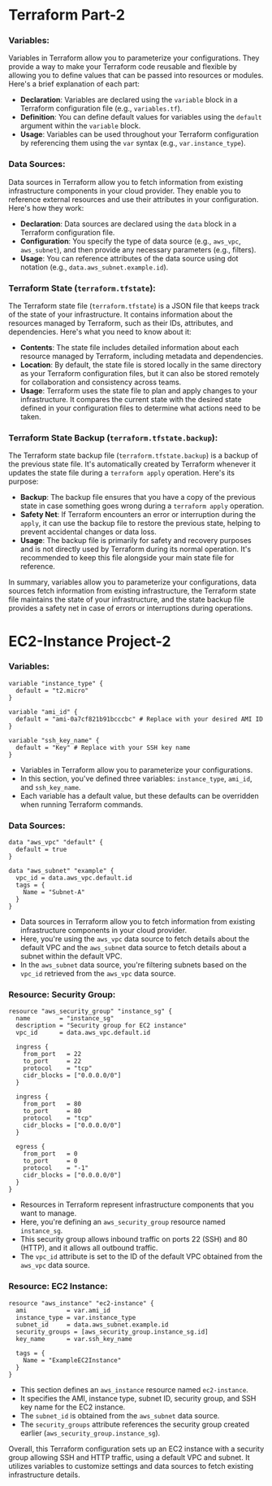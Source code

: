 # Terraform Part-2

### Variables:
Variables in Terraform allow you to parameterize your configurations. They provide a way to make your Terraform code reusable and flexible by allowing you to define values that can be passed into resources or modules. Here's a brief explanation of each part:

- **Declaration**: Variables are declared using the `variable` block in a Terraform configuration file (e.g., `variables.tf`).
- **Definition**: You can define default values for variables using the `default` argument within the `variable` block.
- **Usage**: Variables can be used throughout your Terraform configuration by referencing them using the `var` syntax (e.g., `var.instance_type`).

### Data Sources:
Data sources in Terraform allow you to fetch information from existing infrastructure components in your cloud provider. They enable you to reference external resources and use their attributes in your configuration. Here's how they work:

- **Declaration**: Data sources are declared using the `data` block in a Terraform configuration file.
- **Configuration**: You specify the type of data source (e.g., `aws_vpc`, `aws_subnet`), and then provide any necessary parameters (e.g., filters).
- **Usage**: You can reference attributes of the data source using dot notation (e.g., `data.aws_subnet.example.id`).

### Terraform State (`terraform.tfstate`):
The Terraform state file (`terraform.tfstate`) is a JSON file that keeps track of the state of your infrastructure. It contains information about the resources managed by Terraform, such as their IDs, attributes, and dependencies. Here's what you need to know about it:

- **Contents**: The state file includes detailed information about each resource managed by Terraform, including metadata and dependencies.
- **Location**: By default, the state file is stored locally in the same directory as your Terraform configuration files, but it can also be stored remotely for collaboration and consistency across teams.
- **Usage**: Terraform uses the state file to plan and apply changes to your infrastructure. It compares the current state with the desired state defined in your configuration files to determine what actions need to be taken.

### Terraform State Backup (`terraform.tfstate.backup`):
The Terraform state backup file (`terraform.tfstate.backup`) is a backup of the previous state file. It's automatically created by Terraform whenever it updates the state file during a `terraform apply` operation. Here's its purpose:

- **Backup**: The backup file ensures that you have a copy of the previous state in case something goes wrong during a `terraform apply` operation.
- **Safety Net**: If Terraform encounters an error or interruption during the `apply`, it can use the backup file to restore the previous state, helping to prevent accidental changes or data loss.
- **Usage**: The backup file is primarily for safety and recovery purposes and is not directly used by Terraform during its normal operation. It's recommended to keep this file alongside your main state file for reference.

In summary, variables allow you to parameterize your configurations, data sources fetch information from existing infrastructure, the Terraform state file maintains the state of your infrastructure, and the state backup file provides a safety net in case of errors or interruptions during operations.

# EC2-Instance Project-2

### Variables:
```hcl
variable "instance_type" {
  default = "t2.micro"
}

variable "ami_id" {
  default = "ami-0a7cf821b91bcccbc" # Replace with your desired AMI ID
}

variable "ssh_key_name" {
  default = "Key" # Replace with your SSH key name
}
```
- Variables in Terraform allow you to parameterize your configurations.
- In this section, you've defined three variables: `instance_type`, `ami_id`, and `ssh_key_name`.
- Each variable has a default value, but these defaults can be overridden when running Terraform commands.

### Data Sources:
```hcl
data "aws_vpc" "default" {
  default = true
}

data "aws_subnet" "example" {
  vpc_id = data.aws_vpc.default.id
  tags = {
    Name = "Subnet-A"
  }
}
```
- Data sources in Terraform allow you to fetch information from existing infrastructure components in your cloud provider.
- Here, you're using the `aws_vpc` data source to fetch details about the default VPC and the `aws_subnet` data source to fetch details about a subnet within the default VPC.
- In the `aws_subnet` data source, you're filtering subnets based on the `vpc_id` retrieved from the `aws_vpc` data source.

### Resource: Security Group:
```hcl
resource "aws_security_group" "instance_sg" {
  name        = "instance_sg"
  description = "Security group for EC2 instance"
  vpc_id      = data.aws_vpc.default.id

  ingress {
    from_port   = 22
    to_port     = 22
    protocol    = "tcp"
    cidr_blocks = ["0.0.0.0/0"]
  }
  
  ingress {
    from_port   = 80
    to_port     = 80
    protocol    = "tcp"
    cidr_blocks = ["0.0.0.0/0"]
  }

  egress {
    from_port   = 0
    to_port     = 0
    protocol    = "-1"
    cidr_blocks = ["0.0.0.0/0"]
  }
}
```
- Resources in Terraform represent infrastructure components that you want to manage.
- Here, you're defining an `aws_security_group` resource named `instance_sg`.
- This security group allows inbound traffic on ports 22 (SSH) and 80 (HTTP), and it allows all outbound traffic.
- The `vpc_id` attribute is set to the ID of the default VPC obtained from the `aws_vpc` data source.

### Resource: EC2 Instance:
```hcl
resource "aws_instance" "ec2-instance" {
  ami           = var.ami_id
  instance_type = var.instance_type
  subnet_id     = data.aws_subnet.example.id
  security_groups = [aws_security_group.instance_sg.id]
  key_name      = var.ssh_key_name

  tags = {
    Name = "ExampleEC2Instance"
  }
}
```
- This section defines an `aws_instance` resource named `ec2-instance`.
- It specifies the AMI, instance type, subnet ID, security group, and SSH key name for the EC2 instance.
- The `subnet_id` is obtained from the `aws_subnet` data source.
- The `security_groups` attribute references the security group created earlier (`aws_security_group.instance_sg`).

Overall, this Terraform configuration sets up an EC2 instance with a security group allowing SSH and HTTP traffic, using a default VPC and subnet. It utilizes variables to customize settings and data sources to fetch existing infrastructure details.